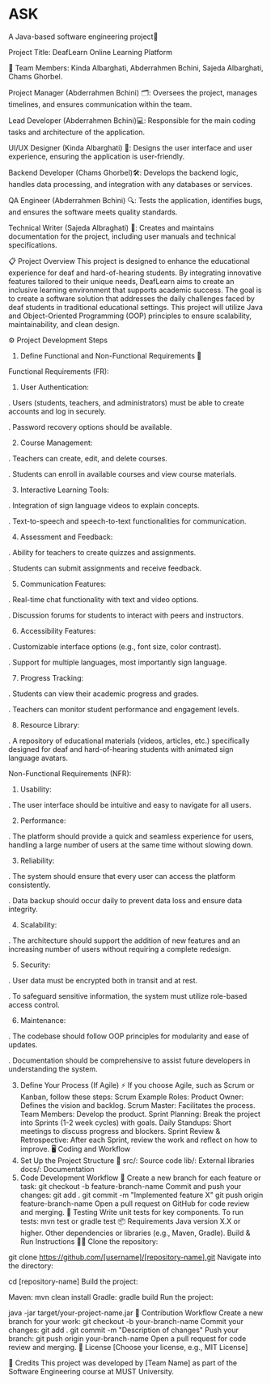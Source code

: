 # ASK
A Java-based software engineering project🚀

Project Title: DeafLearn Online Learning Platform 

👥 Team Members: Kinda Albarghati, Abderrahmen Bchini, Sajeda Albarghati, Chams Ghorbel. 

Project Manager (Abderrahmen Bchini) 🗂️: Oversees the project, manages timelines, and ensures communication within the team.

Lead Developer (Abderrahmen Bchini)💻: Responsible for the main coding tasks and architecture of the application.

UI/UX Designer (Kinda Albarghati) 🎨: Designs the user interface and user experience, ensuring the application is user-friendly.

Backend Developer (Chams Ghorbel)🛠️: Develops the backend logic, handles data processing, and integration with any databases or services.

QA Engineer (Abderrahmen Bchini) 🔍: Tests the application, identifies bugs, and ensures the software meets quality standards.

Technical Writer (Sajeda Albraghati) 📝: Creates and maintains documentation for the project, including user manuals and technical specifications.

📋 Project Overview
This project is designed to enhance the educational experience for deaf and hard-of-hearing students. By integrating innovative features tailored to their unique needs, DeafLearn aims to create an inclusive learning environment that supports academic success. The goal is to create a software solution that addresses the daily challenges faced by deaf students in traditional educational settings. This project will utilize Java and Object-Oriented Programming (OOP) principles to ensure scalability, maintainability, and clean design.


⚙️ Project Development Steps
1. Define Functional and Non-Functional Requirements 📝

Functional Requirements (FR):
1. User Authentication:
 
 . Users (students, teachers, and administrators) must be able to create accounts and log in securely.
 
 . Password recovery options should be available.
 
2. Course Management:
   
 . Teachers can create, edit, and delete courses.
 
 . Students can enroll in available courses and view course materials.
 
3. Interactive Learning Tools:
   
 . Integration of sign language videos to explain concepts.
 
 . Text-to-speech and speech-to-text functionalities for communication.

4. Assessment and Feedback:
 
 . Ability for teachers to create quizzes and assignments.
 
 . Students can submit assignments and receive feedback.

5. Communication Features:
 
 . Real-time chat functionality with text and video options.
 
 . Discussion forums for students to interact with peers and instructors.

6. Accessibility Features:
 
 . Customizable interface options (e.g., font size, color contrast).
 
 . Support for multiple languages, most importantly sign language.

7. Progress Tracking:
 
 . Students can view their academic progress and grades.
 
 . Teachers can monitor student performance and engagement levels.

8. Resource Library:
 
 . A repository of educational materials (videos, articles, etc.) specifically designed for deaf and hard-of-hearing students with animated sign language avatars.


Non-Functional Requirements (NFR): 

1. Usability:

 . The user interface should be intuitive and easy to navigate for all users.

2. Performance: 
 
 . The platform should provide a quick and seamless experience for users, handling a large number of users at the same time without slowing down.

3. Reliability:
 
 . The system should ensure that every user can access the platform consistently.
 
 . Data backup should occur daily to prevent data loss and ensure data integrity.
 
 4. Scalability:
 
 . The architecture should support the addition of new features and an increasing number of users without requiring a complete redesign.

5. Security: 
 
 . User data must be encrypted both in transit and at rest.

 . To safeguard sensitive information, the system must utilize role-based access control.

6. Maintenance:

 . The codebase should follow OOP principles for modularity and ease of updates.
 
 . Documentation should be comprehensive to assist future developers in understanding the system.







3. Define Your Process (If Agile) ⚡
If you choose Agile, such as Scrum or Kanban, follow these steps:
Scrum Example
Roles:
Product Owner: Defines the vision and backlog.
Scrum Master: Facilitates the process.
Team Members: Develop the product.
Sprint Planning: Break the project into Sprints (1-2 week cycles) with goals.
Daily Standups: Short meetings to discuss progress and blockers.
Sprint Review & Retrospective: After each Sprint, review the work and reflect on how to improve.
🖥️ Coding and Workflow
1. Set Up the Project Structure 📁
src/: Source code
lib/: External libraries
docs/: Documentation
2. Code Development Workflow 🔄
Create a new branch for each feature or task:
git checkout -b feature-branch-name
Commit and push your changes:
git add .
git commit -m "Implemented feature X"
git push origin feature-branch-name
Open a pull request on GitHub for code review and merging.
🧪 Testing
Write unit tests for key components.
To run tests:
mvn test
or
gradle test
📦 Requirements
Java version X.X or higher.
Other dependencies or libraries (e.g., Maven, Gradle).
Build & Run Instructions 🏃‍♂️
Clone the repository:

git clone https://github.com/[username]/[repository-name].git
Navigate into the directory:

cd [repository-name]
Build the project:

Maven: mvn clean install
Gradle: gradle build
Run the project:

java -jar target/your-project-name.jar
🤝 Contribution Workflow
Create a new branch for your work:
git checkout -b your-branch-name
Commit your changes:
git add .
git commit -m "Description of changes"
Push your branch:
git push origin your-branch-name
Open a pull request for code review and merging.
📝 License
[Choose your license, e.g., MIT License]

🙌 Credits
This project was developed by [Team Name] as part of the Software Engineering course at MUST University.
